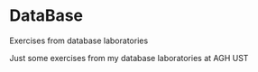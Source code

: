 # DataBase
Exercises from database laboratories

Just some exercises from my database laboratories at AGH UST
